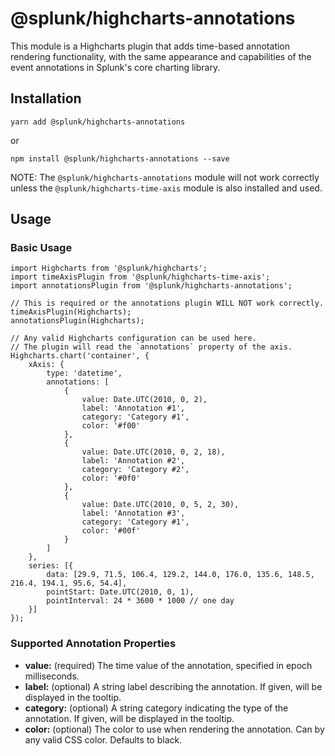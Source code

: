 # @splunk/highcharts-annotations

This module is a Highcharts plugin that adds time-based annotation rendering functionality, with the same appearance and capabilities of the event annotations in Splunk's core charting library.

## Installation

`yarn add @splunk/highcharts-annotations`

or

`npm install @splunk/highcharts-annotations --save`

NOTE: The `@splunk/highcharts-annotations` module will not work correctly unless the `@splunk/highcharts-time-axis` module is also installed and used.

## Usage

### Basic Usage

```
import Highcharts from '@splunk/highcharts';
import timeAxisPlugin from '@splunk/highcharts-time-axis';
import annotationsPlugin from '@splunk/highcharts-annotations';

// This is required or the annotations plugin WILL NOT work correctly.
timeAxisPlugin(Highcharts);
annotationsPlugin(Highcharts);

// Any valid Highcharts configuration can be used here.
// The plugin will read the `annotations` property of the axis.
Highcharts.chart('container', {
    xAxis: {
        type: 'datetime',
        annotations: [
            {
                value: Date.UTC(2010, 0, 2),
                label: 'Annotation #1',
                category: 'Category #1',
                color: '#f00'
            },
            {
                value: Date.UTC(2010, 0, 2, 18),
                label: 'Annotation #2',
                category: 'Category #2',
                color: '#0f0'
            },
            {
                value: Date.UTC(2010, 0, 5, 2, 30),
                label: 'Annotation #3',
                category: 'Category #1',
                color: '#00f'
            }
        ]
    },
    series: [{
        data: [29.9, 71.5, 106.4, 129.2, 144.0, 176.0, 135.6, 148.5, 216.4, 194.1, 95.6, 54.4],
        pointStart: Date.UTC(2010, 0, 1),
        pointInterval: 24 * 3600 * 1000 // one day
    }]
});
```

### Supported Annotation Properties

- **value:** (required) The time value of the annotation, specified in epoch milliseconds.
- **label:** (optional) A string label describing the annotation.  If given, will be displayed in the tooltip.
- **category:** (optional) A string category indicating the type of the annotation.  If given, will be displayed in the tooltip.
- **color:** (optional) The color to use when rendering the annotation. Can by any valid CSS color.  Defaults to black.